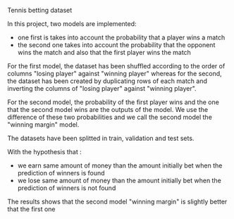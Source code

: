 Tennis betting dataset 

In this project, two models are implemented:

- one first is takes into account the probability that a player wins a match 
- the second one takes into account the probability that the opponent wins the match and also that the first player wins the match

For the first model, the dataset has been shuffled according to the order of columns "losing player" against "winning player"
whereas for the second, the dataset has been created by duplicating rows of each match and inverting the columns of "losing player" against "winning player".

For the second model, the probability of the first player wins and the one that the second model wins are the outputs of the model.
We use the difference of these two probabilities and we call the second model the "winning margin" model.

The datasets have been splitted in train, validation and test sets.

With the hypothesis that :
- we earn same amount of money than the amount initially bet when the prediction of winners is found 
- we lose same amount of money than the amount initially bet when the prediction of winners is not found 

The results shows that the second model "winning margin" is slightly better that the first one
